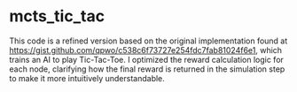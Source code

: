 # mcts_tic_tac
This code is a refined version based on the original implementation found at https://gist.github.com/qpwo/c538c6f73727e254fdc7fab81024f6e1, which trains an AI to play Tic-Tac-Toe. I optimized the reward calculation logic for each node, clarifying how the final reward is returned in the simulation step to make it more intuitively understandable.
